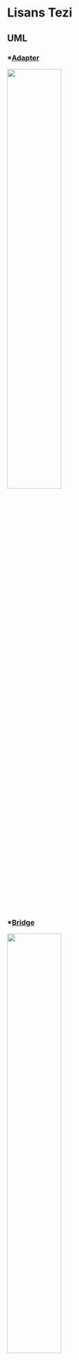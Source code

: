 # Lisans Tezi

## UML
### *[Adapter](https://github.com/seymagkts/DesignPatterns-in-Python/blob/main/adapter.py)
<img src="https://user-images.githubusercontent.com/63148309/233108525-f417621b-8dbc-4228-be72-ff1ce40094d4.png" width=50% height=50%>

### *[Bridge](https://github.com/seymagkts/DesignPatterns-in-Python/blob/main/bridge.py)
<img src="https://user-images.githubusercontent.com/63148309/233109332-2a87e47f-0f50-4395-a7bc-ffdccb7e6e63.png" width=50% height=50%>

### *[Factory](https://github.com/seymagkts/DesignPatterns-in-Python/blob/main/factory.py)
<img src="https://user-images.githubusercontent.com/63148309/233109483-c5d0a2e5-95da-4106-8b77-5f8f7931d71b.png" width=50% height=50%>

### *[Strategy](https://github.com/seymagkts/DesignPatterns-in-Python/blob/main/strategy.py)
<img src="https://user-images.githubusercontent.com/63148309/233109501-a01a2bf4-c5e3-4953-b764-77772f709c72.png" width=50% height=50%>
